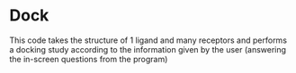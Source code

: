 # Dock

This code takes the structure of 1 ligand and many receptors and performs a docking study according to the information given by the user (answering the in-screen questions from the program)
